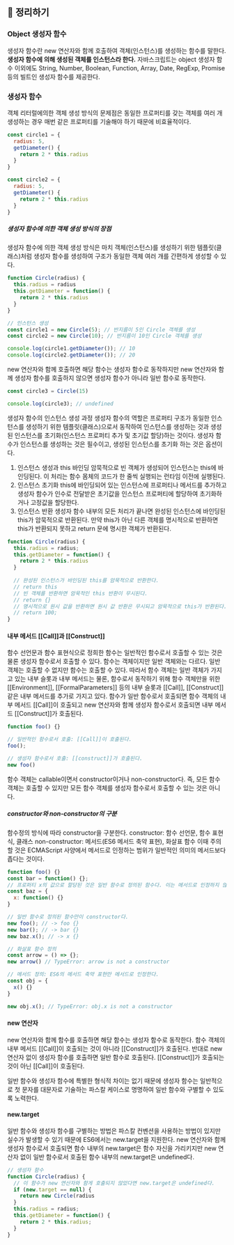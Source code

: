 ## 📙 정리하기
### Object 생성자 함수
생성자 함수란 new 연산자와 함께 호출하여 객체(인스턴스)를 생성하는 함수를 말한다. **생성자 함수에 의해 생성된 객체를 인스턴스라 한다.**
자바스크립트는 object 생성자 함수 이외에도 String, Number, Boolean, Function, Array, Date, RegExp, Promise 등의 빌트인 생성자 함수를 제공한다.

### 생성자 함수
객체 리터럴에의한 객체 생성 방식의 문제점은 동일한 프로퍼티를 갖는 객체를 여러 개 생성하는 경우 매번 같은 프로퍼티를 기술해야 하기 때문에 비효율적이다.
```javascript
const circle1 = {
  radius: 5,
  getDiameter() {
    return 2 * this.radius 
  }
}

const circle2 = {
  radius: 5,
  getDiameter() {
    return 2 * this.radius 
  }
}
```

##### 생성자 함수에 의한 객체 생성 방식의 장점
생성자 함수에 의한 객체 생성 방식은 마치 객체(인스턴스)를 생성하기 위한 템플릿(클래스)처럼 생성자 함수를 생성하여 구조가 동일한 객체 여러 개를 간편하게 생성할 수 있다.

```javascript
function Circle(radius) {
  this.radius = radius
  this.getDiameter = function() {
    return 2 * this.radius 
  }
}

// 인스턴스 생성
const circle1 = new Circle(5); // 반지름이 5인 Circle 객체를 생성
const circle2 = new Circle(10); // 반지름이 10인 Circle 객체를 생성

console.log(circle1.getDiameter()); // 10
console.log(circle2.getDiameter()); // 20
```

new 연산자와 함께 호출하면 해당 함수는 생성자 함수로 동작하지만 new 연산자와 함께 생성자 함수를 호출하지 않으면 생성자 함수가 아니라 일반 함수로 동작한다.
```javascript
const circle3 = Circle(15)

console.log(circle3); // undefined
```

생성자 함수의 인스턴스 생성 과정
생성자 함수의 역할은 프로퍼티 구조가 동일한 인스턴스를 생성하기 위한 템플릿(클래스)으로서 동작하여 인스턴스를 생성하는 것과 생성된 인스턴스를 초기화(인스턴스 프로퍼티 추가 및 초기값 할당)하는 것이다. 생성자 함수가 인스턴스를 생성하는 것은 필수이고, 생성된 인스턴스를 초기화 하는 것은 옵션이다.

1. 인스턴스 생성과 this 바인딩
암묵적으로 빈 객체가 생성되어 인스턴스는 this에 바인딩된다. 이 처리는 함수 몸체의 코드가 한 줄씩 실행되는 런타임 이전에 실행된다.
2. 인스턴스 초기화
this에 바인딩되어 있는 인스턴스에 프로퍼티나 메서드를 추가하고 생성자 함수가 인수로 전달받은 초기값을 인스턴스 프로퍼티에 할당하여 초기화하거나 고정값을 할당한다.
3. 인스턴스 반환
생성자 함수 내부의 모든 처리가 끝나면 완성된 인스턴스에 바인딩된 this가 암묵적으로 반환된다.
만약 this가 아닌 다른 객체를 명시적으로 반환하면 this가 반환되지 못하고 return 문에 명시한 객체가 반환된다.

```javascript
function Circle(radius) {
  this.radius = radius;
  this.getDiameter = function() {
    return 2 * this.radius 
  }
  
  // 완성된 인스턴스가 바인딩된 this를 암묵적으로 반환한다.
  // return this
  // 빈 객체를 반환하면 암묵적인 this 반환이 무시된다.
  // return {}
  // 명시적으로 원시 값을 반환하면 원시 값 반환은 무시되고 암묵적으로 this가 반환된다.
  // return 100;
}
```

#### 내부 메서드 [[Call]]과 [[Construct]]
함수 선언문과 함수 표현식으로 정희한 함수는 일반적인 함수로서 호출할 수 있는 것은 물론 생성자 함수로서 호출할 수 있다.
함수는 객체이지만 일반 객체와는 다르다. 일반 객체는 호출할 수 없지만 함수는 호출할 수 있다. 따라서 함수 객체는 일반 객체가 가지고 있는 내부 슬롯과 내부 메서드는 물론, 함수로서 동작하기 위해 함수 객체만을 위한 [[Environment]], [[FormalParameters]] 등의 내부 슬롯과 [[Call]], [[Construct]] 같은 내부 메서드를 추가로 가지고 있다.
함수가 일반 함수로서 호출되면 함수 객체의 내부 메서드 [[Call]]이 호출되고 new 연산자와 함께 생성자 함수로서 호출되면 내부 메서드 [[Construct]]가 호출된다.

```javascript
function foo() {}

// 일반적인 함수로서 호출: [[Call]]이 호출된다.
foo();

// 생성자 함수로서 호출: [[construct]]가 호출된다.
new foo()

```
함수 객체는 callable이면서 constructor이거나 non-constructor다. 즉, 모든 함수 객체는 호출할 수 있지만 모든 함수 객체를 생성자 함수로서 호출할 수 있는 것은 아니다.

##### constructor와 non-constructor의 구분
함수정의 방식에 따라 constructor을 구분한다.
constructor: 함수 선언문, 함수 표현식, 클래스
non-constructor: 메서드(ES6 메서드 축약 표현), 화살표 함수
이때 주의할 것은 ECMAScript 사양에서 메서드로 인정하는 범위가 일반적인 의미의 메서드보다 좁다는 것이다.
```javascript
function foo() {}
const bar = function() {};
// 프로퍼티 x의 값으로 할당된 것은 일반 함수로 정의된 함수다. 이는 메서드로 인정하지 않는다.
const baz = {
  x: function() {} 
}

// 일반 함수로 정의된 함수만이 constructor다.
new foo(); // -> foo {}
new bar(); // -> bar {}
new baz.x(); // -> x {}

// 화살표 함수 정의
const arrow = () => {};
new arrow() // TypeError: arrow is not a constructor

// 메서드 정의: ES6의 메서드 축약 표현만 메서드로 인정한다.
const obj = {
  x() {} 
}

new obj.x(); // TypeError: obj.x is not a constructor
```

#### new 연산자
new 연산자와 함께 함수를 호출하면 해당 함수는 생성자 함수로 동작한다. 함수 객체의 내부 메서드 [[Call]]이 호출되는 것이 아니라 [[Construct]]가 호출된다.
반대로 new 연산자 없이 생성자 함수를 호출하면 일반 함수로 호출된다. [[Construct]]가 호출되는 것이 아닌 [[Call]]이 호출된다.

일반 함수와 생성자 함수에 특별한 형식적 차이는 없기 때문에 생성자 함수는 일반적으로 첫 문자를 대문자로 기술하는 파스칼 케이스로 명명하여 일반 함수와 구별할 수 있도록 노력한다.

#### new.target
일반 함수와 생성자 함수를 구별하는 방법은 파스칼 컨벤션을 사용하는 방법이 있지만 실수가 발생할 수 있기 때문에 ES6에서는 new.target을 지원한다.
new 연산자와 함께 생성자 함수로서 호출되면 함수 내부의 new.target은 함수 자신을 가리키지만 new 연산자 없이 일반 함수로서 호출된 함수 내부의 new.target은 undefined다.

```javascript
// 생성자 함수
function Circle(radius) {
  // 이 함수가 new 연산자와 함게 호출되지 않았다면 new.target은 undefined다.
  if (new.target == null) {
    return new Circle(radius 
  }
  this.radius = radius;
  this.getDiameter = function() {
  	return 2 * this.radius;    
  }
}
```

